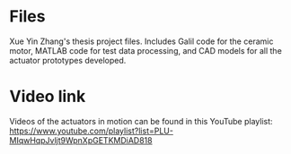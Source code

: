 # Files
Xue Yin Zhang's thesis project files. Includes Galil code for the ceramic motor, MATLAB code for test data processing, and CAD models for all the actuator prototypes developed.

# Video link
Videos of the actuators in motion can be found in this YouTube playlist:
https://www.youtube.com/playlist?list=PLU-MIqwHqpJvljt9WpnXpGETKMDiAD818